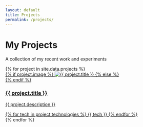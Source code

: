 ```yaml
---
layout: default
title: Projects
permalink: /projects/
---
```


# My Projects

<p class="hero-subtitle">A collection of my recent work and experiments</p>

<div class="projects-grid">
    {% for project in site.data.projects %}
    <a href="{{ project.url }}" class="project-card-link">
        <article class="project-card">
            <div class="project-image" 
                 {% if project.image_bg %}
                 style="background: {{ project.image_bg }};"
                 {% endif %}>
                {% if project.image %}
                <img src="{{ project.image }}" 
                     alt="{{ project.title }}"
                     loading="lazy">
                {% else %}
                <div class="image-placeholder">
                    <i class="fas fa-image fa-3x" style="color: #ccc;"></i>
                </div>
                {% endif %}
            </div>
            <div class="project-content">
                <h3 class="project-title">{{ project.title }}</h3>
                <p class="project-description">
                    {{ project.description }}
                </p>
                <div class="project-tech">
                    {% for tech in project.technologies %}
                    <span class="tech-tag">{{ tech }}</span>
                    {% endfor %}
                </div>
            </div>
        </article>
    </a>
    {% endfor %}
</div>
